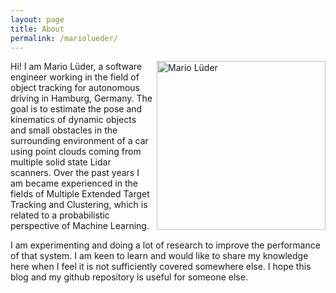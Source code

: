 ```yaml
---
layout: page
title: About
permalink: /mariolueder/
---
```


<img style="height:270px;width:270px;margin-left: 7px;margin-bottom: 7px;" alt="Mario Lüder" align="right" src="https://avatars.githubusercontent.com/u/8047224?v=4" >
<div>
Hi! I am Mario Lüder, a software engineer working in the field of object tracking for autonomous driving in Hamburg, Germany. The goal is to estimate the pose and kinematics of dynamic objects and small obstacles in the surrounding environment of a car using point clouds coming from multiple solid state Lidar scanners. Over the past years I am became experienced in the fields of Multiple Extended Target Tracking and Clustering, which is related to a probabilistic perspective of Machine Learning.

I am experimenting and doing a lot of research to improve the performance of that system. I am keen to learn and would like to share my knowledge here when I feel it is not sufficiently covered somewhere else. I hope this blog and my github repository is useful for someone else.
</div>

